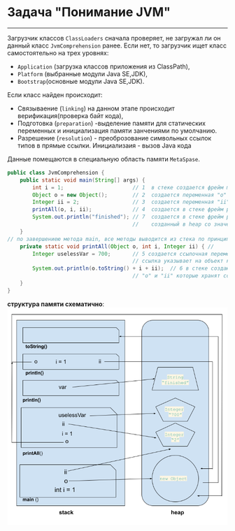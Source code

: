 # Задача "Понимание JVM"
___
Загрузчик классов `ClassLoaders` сначала проверяет, не загружал ли он данный класс `JvmComprehension` ранее. Если нет, то загрузчик 
ищет класс самостоятельно на трех уровнях:

* `Application` (загрузка классов приложения из ClassPath), 
* `Platform` (выбранные модули Java SE,JDK),
* `Bootstrap`(основные модули Java SE,JDK).

Если класс найден происходит:
* Связываение (`linking`) на данном этапе происходит верификация(проверка байт кода), 
* Подготовка (`preparation`) -выделение памяти для статических переменных и инициализация памяти занчениями по умолчанию.
* Разрешение (`resolution`) - преоброзование символьных ссылок типов в прямые ссылки.
Инициализаия - вызов Java кода

Данные помещаются в специальную область памяти `MetaSpase`.




``` java
public class JvmComprehension {
    public static void main(String[] args) {
        int i = 1;                      // 1  в стеке cоздается фрейм main, в нем переменная "i" равная  "1";
        Object o = new Object();        // 2  создается переменная "о" - ссылка на объект new Object(создается в кучи);
        Integer ii = 2;                 // 3  создается переменная "ii" - ссылка на знаение объекта Integer равное "2"(объект класса создается в Heap);
        printAll(o, i, ii);             // 4  создается в стеке фрейм printAll, с переменными "о", "i", "ii";
        System.out.println("finished"); // 7  создается в стеке фрейм println, ссылка указывает на объект String 
                                        //    созданный в heap со значением "finished".
    }
// по завершениею метода main, все методы выводится из стека по принципу LIFO. Память heap очищается. 
    private static void printAll(Object o, int i, Integer ii) { //
        Integer uselessVar = 700;       // 5 создается ссылочная переменная "uselessVar" в фрейме printAll,
                                        // ссылка указывает на объект класса Integer созданный в heap со значением 700
        System.out.println(o.toString() + i + ii);  // 6 в стеке создаются фреймы println и toString. В фрейм println передаются переменные
                                        // "о" и "ii" которые хранят ссылки на Object и Integer, "i" со значением 1.           
    }
}
```
**структура памяти схематично**:
![структура памяти](img/JRM.png)